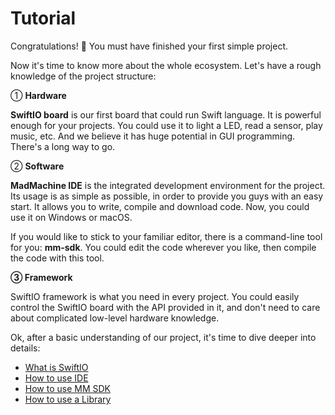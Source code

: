 # Tutorial

Congratulations! 👏 You must have finished your first simple project.

Now it's time to know more about the whole ecosystem. Let's have a rough knowledge of the project structure:

① **Hardware**

**SwiftIO board** is our first board that could run Swift language. It is powerful enough for your projects. You could use it to light a LED, read a sensor, play music, etc. And we believe it has huge potential in GUI programming. There's a long way to go.

② **Software**

**MadMachine IDE** is the integrated development environment for the project. Its usage is as simple as possible, in order to provide you guys with an easy start. It allows you to write, compile and download code. Now, you could use it on Windows or macOS.

If you would like to stick to your familiar editor, there is a command-line tool for you: **mm-sdk**. You could edit the code wherever you like, then compile the code with this tool. 

**③ Framework**

SwiftIO framework is what you need in every project. You could easily control the SwiftIO board with the API provided in it, and don't need to care about complicated low-level hardware knowledge.

Ok, after a basic understanding of our project, it's time to dive deeper into details:

* [What is SwiftIO](what-is-swiftio.md)
* [How to use IDE](how-to-use-ide.md)
* [How to use MM SDK](how-to-use-mm-sdk.md)
* [How to use a Library](how-to-use-a-library.md)

